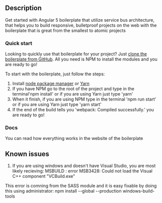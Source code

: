 ## Description
Get started with Angular 5 boilerplate that utilize service bus architecture, that helps you to build responsive, bulletproof projects on the web with the boilerplate that is great from the smallest to atomic projects

### Quick start
Looking to quickly use that boilerplate for your project? Just [clone the boilerplate from GitHub](https://github.com/DJilanov/Angular5-event-driven-boilerplate). All you need is NPM to install the modules and you are ready to go!

To start with the boilerplate, just follow the steps:

1. Install [node package manager](https://docs.npmjs.com/cli/install) or [Yarn](https://yarnpkg.com/en/)
2. If you have NPM go to the root of the project and type in the terminal'npm install' or if you are using Yarn just type 'yarn'
3. When it finish, if you are using NPM type in the terminal 'npm run start' or if you are using Yarn just type 'yarn start'
4. If the end of the build tells you 'webpack: Compiled successfully.' you are ready to go!


### Docs

You can read how everything works in the website of the boilerplate

## Known issues

1. If you are using windows and doesn't have Visual Studio, you are most likely recieving:
    MSBUILD : error MSB3428: Could not load the Visual C++ component "VCBuild.exe" 

This error is comning from the SASS module and it is easy fixable by doing this using administrator:
    npm install --global --production windows-build-tools